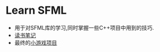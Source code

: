 # Learn SFML
- 用于对SFML库的学习,同时掌握一些C++项目中用到的技巧.
- [读书笔记](!https://github.com/VVZzzz/LearnSFML/blob/master/%E8%AF%BB%E4%B9%A6%E7%AC%94%E8%AE%B0.md) 
- 最终的[小游戏项目](!https://github.com/VVZzzz/LearnSFML/tree/master/SFML_game)

